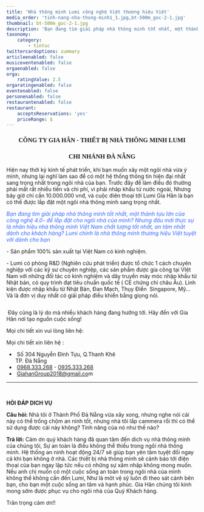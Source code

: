 ```yaml
---
title: 'Nhà thông minh Lumi công nghệ Việt thương hiệu Việt'
media_order: 'tinh-nang-nha-thong-minh1_1.jpg,bt-500m_goc-2-1.jpg'
thumbnail: bt-500m_goc-2-1.jpg
description: 'Bạn đang tìm giải pháp nhà thông minh tốt nhất, một thành tựu lớn của công nghệ 4.0- để lắp đặt cho ngôi nhà của mình? Nhưng đâu mới thực sự là nhãn hiệu nhà thông minh Việt Nam chất lượng tốt nhất, an tâm nhất dành cho khách hàng? Lumi chính là nhà thông minh thương hiệu Việt tuyệt vời dành cho bạn.'
taxonomy:
    category:
        - tintuc
twittercardoptions: summary
articleenabled: false
musiceventenabled: false
orgaenabled: false
orga:
    ratingValue: 2.5
orgaratingenabled: false
eventenabled: false
personenabled: false
restaurantenabled: false
restaurant:
    acceptsReservations: 'yes'
    priceRange: $
---
```


<h3 style="text-align: center;"><span style="font-family: 'times new roman', times, serif;"><strong>C&Ocirc;NG TY GIA H&Acirc;N -&nbsp;THIẾT BỊ NH&Agrave; TH&Ocirc;NG MINH LUMI</strong></span></h3>
<h3 style="text-align: center;"><span style="font-family: 'times new roman', times, serif;"><strong>CHI NH&Aacute;NH Đ&Agrave; NẴNG</strong></span></h3>
<p>Hiện nay thời kỳ kinh tế ph&aacute;t triển, khi bạn muốn x&acirc;y một ng&ocirc;i nh&agrave; vừa &yacute; m&igrave;nh, nhưng lại nghĩ l&agrave;m sao để c&oacute; một hệ thống th&ocirc;ng tin hiện đại nhất sang trọng nhất trong ng&ocirc;i nh&agrave; của bạn. Trước đ&acirc;y để l&agrave;m điều đ&oacute; thường phải mất rất nhiều&nbsp;tiền v&agrave; chi ph&iacute;, v&igrave; phải nh&acirc;p khẩu từ nước ngo&agrave;i, Nhưng b&acirc;y giờ chỉ cần 10.000.000 vnđ, v&agrave; cuộc đi&ecirc;n thoại tới Lumi Gia H&acirc;n l&agrave; bạn c&oacute; thể được lắp đặt một ng&ocirc;i nh&agrave; th&ocirc;ng minh sang trọng nhất.</p>
<p><span style="color: #3366ff;"><em>Bạn đang tìm giải pháp nhà th&ocirc;ng minh tốt nhất, một th&agrave;nh tựu lớn của c&ocirc;ng nghệ 4.0- đ&ecirc;̉ lắp đặt cho ng&ocirc;i nhà của mình? Nhưng đ&acirc;u mới thực sự l&agrave; nh&atilde;n hiệu nh&agrave; th&ocirc;ng minh Việt Nam chất lượng tốt nhất, an t&acirc;m nhất d&agrave;nh cho kh&aacute;ch h&agrave;ng? Lumi chính là nh&agrave; th&ocirc;ng minh thương hi&ecirc;̣u Vi&ecirc;̣t tuy&ecirc;̣t vời dành cho bạn</em></span></p>
<p>- Sản phẩm 100% sản xuất tại Việt Nam c&oacute; kinh nghiệm.</p>
<p>- Lumi c&oacute; ph&ograve;ng R&amp;D (Nghi&ecirc;n cứu ph&aacute;t triển) được tổ chức 1 c&aacute;ch chuy&ecirc;n nghiệp với c&aacute;c kỹ sư chuy&ecirc;n nghiệp, c&aacute;c sản phẩm được gia c&ocirc;ng tại VIệt Nam với những đối t&aacute;c c&oacute; kinh nghiệm v&agrave; d&acirc;y truyền m&aacute;y m&oacute;c nhập khẩu từ Nhật bản, c&oacute; quy tr&igrave;nh đạt ti&ecirc;u chuẩn quốc tế ( CE chứng chỉ ch&acirc;u &Acirc;u). Linh kiện được nhập khẩu từ Nhật Bản, Đan Mạch, Thụy Điển&nbsp; Singapore, Mỹ... V&agrave; l&agrave; đơn vị duy nhất c&oacute; giải ph&aacute;p điều khiển bằng giọng n&oacute;i.</p>
<p><img style="display: block; margin-left: auto; margin-right: auto;" src="/giahan/tin-tuc/nha-thong-minh-lumi-cong-nghe-viet-thuong-hieu-viet/tinh-nang-nha-thong-minh1_1.jpg" alt="" /></p>
<div class="col-sm-9 post_content">
<p>&nbsp;Đ&acirc;y cũng l&agrave; l&yacute; do m&agrave; nhiều kh&aacute;ch h&agrave;ng đang hướng tới. H&atilde;y đến với Gia H&acirc;n nơi tạo nguồn cuộc sống!</p>
<p>Mọi chi tiết xin vui l&ograve;ng li&ecirc;n hệ:</p>
<div>Mọi chi tiết xin li&ecirc;n hệ :</div>
<div>
<div class="foo-content foo-contact demo">
<ul class="list-menu">
<li>&nbsp;<span class="foo-detail foo-address">Số 304 Nguyễn Đ&igrave;nh Tựu, Q.Thanh Kh&ecirc;&nbsp;<br />TP. Đ&agrave; Nẵng</span></li>
<li>&nbsp;<span class="foo-detail"><a href="tel:0968333268">0968.333.268</a>&nbsp;-&nbsp;<a href="tel:0935333268">0935.333.268</a></span></li>
<li>&nbsp;<span class="foo-detail"><a href="mailto:GiahanGroup2018@gmail.com">GiahanGroup2018@gmail.co</a>m</span></li>
</ul>
<hr />
<p>&nbsp;</p>
<p><strong>HỎI Đ&Aacute;P DICH VỤ</strong></p>
<p><strong>C&acirc;u hỏi:&nbsp;</strong>Nh&agrave; t&ocirc;i ở Th&agrave;nh Phố Đ&agrave; Nẵng vừa x&acirc;y xong, nhưng nghe n&oacute;i c&aacute;i n&agrave;y c&oacute; thể trống chộm an ninh tốt, nhưng nh&agrave; t&ocirc;i lắp cammera rồi th&igrave; c&oacute; thể sử dụng được c&aacute;i n&agrave;y kh&ocirc;ng? T&iacute;nh năng của n&oacute; như thế n&agrave;o?</p>
<p><strong>Trả lời:</strong>&nbsp;Cảm ơn qu&yacute; kh&aacute;ch h&agrave;ng đ&atilde; quan t&acirc;m đến dich vụ nh&agrave; th&ocirc;ng minh của ch&uacute;ng t&ocirc;i, Sự an to&agrave;n l&agrave; điều kh&ocirc;ng thể thiếu trong ng&ocirc;i nh&agrave; th&ocirc;ng minh. Hệ thống an ninh hoạt động 24/7 sẽ gi&uacute;p bạn y&ecirc;n t&acirc;m tuyệt đối ngay cả khi bạn kh&ocirc;ng ở nh&agrave;. C&aacute;c thiết bị nh&agrave; th&ocirc;ng minh sẽ cảnh b&aacute;o tới điện thoại của bạn ngay lập tức nếu c&oacute; những sự x&acirc;m nhập kh&ocirc;ng mong muốn. Nếu anh chị muốn c&oacute; một cuộc sống an to&agrave;n trong ng&ocirc;i nh&agrave; của m&igrave;nh kh&ocirc;ng thể kh&ocirc;ng cần đến Lumi, Như l&agrave; m&ocirc;t vệ sỹ lu&ocirc;n đi theo s&aacute;t c&aacute;nh b&ecirc;n bạn, cho bạn một cuộc sống an t&acirc;m v&agrave; hạnh ph&uacute;c. Gia H&acirc;n ch&uacute;ng t&ocirc;i k&iacute;nh mong sớm được phục vụ cho ng&ocirc;i nh&agrave; của Qu&yacute; Kh&aacute;ch h&agrave;ng.</p>
<p>Tr&acirc;n trọng cảm ơn!!</p>
</div>
</div>
</div>